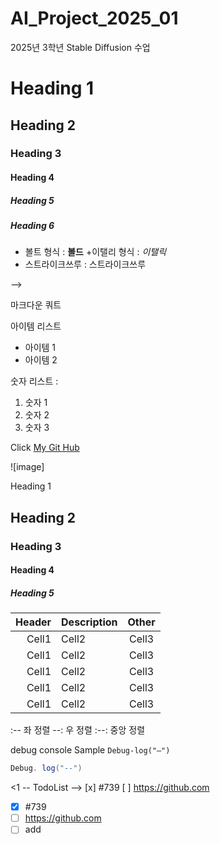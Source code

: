 # AI_Project_2025_01
2025년 3학년 Stable Diffusion 수업

<!-- Heading-->

# Heading 1
## Heading 2
### Heading 3
#### Heading 4
##### Heading 5
##### Heading 6

<!--Line>

---

<!-- Text attributes -->

+ 볼트 형식 : **볼드**
+이탤리 형식 : *이탤릭*
+ 스트라이크쓰루 : 스트라이크쓰루

<!Quote> -->
마크다운 쿼트

<!-- Bu11et List -->
아이템 리스트
* 아이템 1
* 아이템 2

<!--  Nubered List -->
숫자 리스트 :
1. 숫자 1
2. 숫자 2
3. 숫자 3

<!--Link-->
Click [My Git Hub](https://github.com/Shoeping/AI_Project_2025_01)

<!-- Image -->
![image]

Heading 1
## Heading 2
### Heading 3
#### Heading 4
##### Heading 5

<!--Table-->
|Header|Description|Other|
|--:|:--|:--:|
|Cell1|Cell2|Cell3|
|Cell1|Cell2|Cell3|
|Cell1|Cell2|Cell3| 
|Cell1|Cell2|Cell3|
|Cell1|Cell2|Cell3|

:-- 좌 정렬
--: 우 정렬
:--: 중앙 정렬
<!--Code -->

debug console Sample `Debug-log("—")`

``` C#
Debug. log("--")
```

<1 -- TodoList -->
[x]
#739
[ ]
https://github.com

<!-- TodoList -->
- [X] #739
- [ ] https://github.com
- [ ] add
